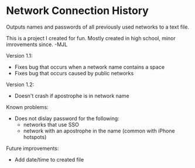 # Network Connection History
Outputs names and passwords of all previously used networks to a text file.  

This is a project I created for fun. Mostly created in high school, minor imrovements since. -MJL

Version 1.1:
 - Fixes bug that occurs when a network name contains a space
 - Fixes bug that occurs caused by public networks

Version 1.2:
 - Doesn't crash if apostrophe is in network name

Known problems:
 - Does not dislay password for the following:
    - networks that use SSO
    - network with an apostrophe in the name (common with iPhone hotspots)

Future improvements:
 - Add date/time to created file